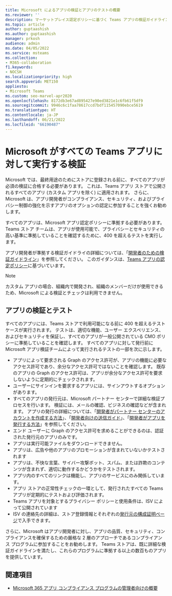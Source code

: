 ```yaml
---
title: Microsoft によるアプリの検証とアプリのテストの概要
ms.reviewer: ''
description: マーケットプレイス認定ポリシーに基づく Teams アプリの検証ガイドラインについて説明します。 Teams アプリが高水準のプライバシーとセキュリティに準拠していることを Microsoft がどのように保証しているかを理解します。
ms.topic: article
author: guptaashish
ms.author: guptaashish
manager: prkosh
audience: admin
ms.date: 04/05/2022
ms.service: msteams
ms.collection:
- M365-collaboration
f1.keywords:
- NOCSH
ms.localizationpriority: high
search.appverid: MET150
appliesto:
- Microsoft Teams
ms.custom: seo-marvel-apr2020
ms.openlocfilehash: 8172db3e67ad895427e90ed3821e1c6fb61f5df9
ms.sourcegitcommit: 9946c6c1faa78617ccd7bdf115457090ebce5619
ms.translationtype: HT
ms.contentlocale: ja-JP
ms.lasthandoff: 06/21/2022
ms.locfileid: "66190487"
---
```

# <a name="validation-performed-by-microsoft-for-all-teams-apps"></a>Microsoft がすべての Teams アプリに対して実行する検証

Microsoft では、最終用途のためにストアに登録される前に、すべてのアプリが必須の検証に合格する必要があります。 これは、Teams アプリ ストアで公開されるすべてのアプリ (カスタム アプリを除く) に適用されます。 さらに、Microsoft は、アプリ開発者がコンプライアンス、セキュリティ、およびプライバシー制御の強化を示すアプリのオプションの認定に参加することを強くお勧めします。

すべてのアプリは、Microsoft アプリ認定ポリシーに準拠する必要があります。 Teams ストア チームは、アプリが使用可能で、プライバシーとセキュリティの高い基準に準拠していることを確認するために、400 を超えるテストを実行します。

アプリ開発者が準拠する検証ガイドライの詳細については、「[開発者のための検証ガイドライン](/microsoftteams/platform/concepts/deploy-and-publish/appsource/prepare/teams-store-validation-guidelines)」を参照してください。 このガイダンスは、[Teams アプリの認定ポリシー](/legal/marketplace/certification-policies#1140-teams)に基づいています。

> [!NOTE]
> カスタム アプリの場合、組織内で開発され、組織のメンバーだけが使用できるため、Microsoft による検証とチェックは利用できません。

## <a name="app-validation-and-testing"></a>アプリの検証とテスト

すべてのアプリには、Teams ストアで利用可能になる前に 400 を超えるテスト ケースが実行されます。 テストは、適切な機能、ユーザー エクスペリエンス、およびセキュリティを保証し、すべてのアプリが一般公開されている CMO ポリシーに準拠していることを確認します。 すべてのアプリに対して発行前に Microsoft アプリ検証チームによって実行されるテストの一部を次に示します。

* アプリによって要求される Graph のアクセス許可が、アプリの機能に必要なアクセス許可であり、余分なアクセス許可ではないことを確認します。 既存のアプリの Graph のアクセス許可は、アプリが余分なアクセス許可を要求しないように定期的にチェックされます。
* ユーザーにサインインを要求するアプリには、サインアウトするオプションがあります。
* すべてのアプリの発行元は、Microsoft パートナー センターで詳細な検証プロセスを行います。 検証には、メールの確認、ビジネスの確認などが含まれます。 アプリの発行の詳細については、「[開発者がパートナー センターのアカウントを作成する方法](/microsoftteams/platform/concepts/deploy-and-publish/appsource/prepare/create-partner-center-dev-account)」、「[開発者向けの送信ガイド](/office/dev/store/add-in-submission-guide)」、「[開発者がアプリを発行する方法](https://aka.ms/PublishToTeamsStore)」を参照してください。
* エンド ユーザーに Graph のアクセス許可を求めることができるのは、認証された発行元のアプリのみです。
* アプリは実行可能ファイルをダウンロードできません。
* アプリは、広告や他のアプリのプロモーションが含まれていないかテストされます
* アプリは、不快な言葉、サイバー攻撃ボット、スパム、または詐欺のコンテンツが含まれず、適切に動作するかどうかをテストされます。
* アプリ内のすべてのリンクは機能し、アプリのサービスにのみ関係しています。
* アプリ ストアの正常性チェックの一環として、発行されたすべての Teams アプリが定期的にテストおよび評価されます。
* Teams アプリを対象とするプライバシー ポリシーと使用条件は、ISV によって公開されています
* ISV の連絡先の詳細は、ストア登録情報とそれぞれの[発行元の構成証明ページ](/microsoft-365-app-certification/teams/teams-apps)で入手できます。

さらに、Microsoft はアプリ開発者に対し、アプリの品質、セキュリティ、コンプライアンスを確保するための厳格な 2 層のアプローチであるコンプライアンス プログラムに参加することをお勧めします。 Teams ストアは、既に詳細な検証ガイドラインを満たし、これらのプログラムに準拠する以上の数百ものアプリを提供しています。

## <a name="see-also"></a>関連項目

* [Microsoft 365 アプリ コンプライアンス プログラムの管理者向けの概要](overview-of-app-certification.md)

